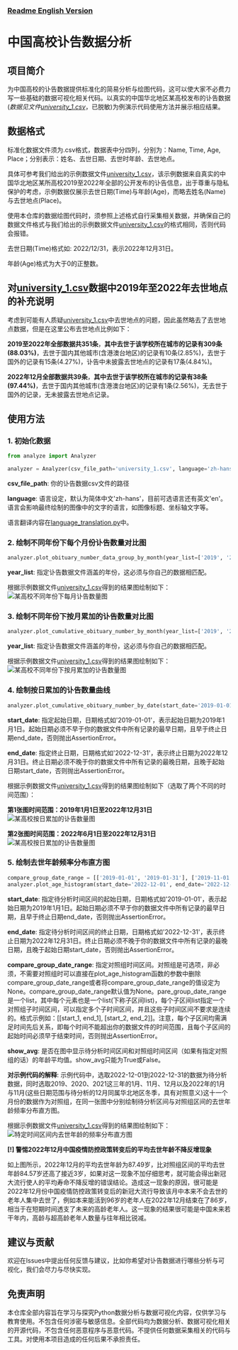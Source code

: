 ### **[Readme English Version](README_en.md)**

# 中国高校讣告数据分析

## 项目简介
为中国高校的讣告数据提供标准化的简易分析与绘图代码，这可以使大家不必费力写一些基础的数据可视化相关代码。以真实的中国华北地区某高校发布的讣告数据(_数据见文件[university_1.csv](university_1.csv)_，已脱敏)为例演示代码使用方法并展示相应结果。

## 数据格式
标准化数据文件须为.csv格式，数据表中分四列，分别为：Name, Time, Age, Place；分别表示：姓名、去世日期、去世时年龄、去世地点。

具体可参考我们给出的示例数据文件[university_1.csv](university_1.csv)，该示例数据来自真实的中国华北地区某所高校2019至2022年全部的公开发布的讣告信息，出于尊重与隐私保护的考虑，示例数据仅展示去世日期(Time)与年龄(Age)，而略去姓名(Name)与去世地点(Place)。

使用本仓库的数据绘图代码时，须参照上述格式自行采集相关数据，并确保自己的数据文件格式与我们给出的示例数据文件[university_1.csv](university_1.csv)的格式相同，否则代码会报错。

去世日期(Time)格式如: 2022/12/31，表示2022年12月31日。

年龄(Age)格式为大于0的正整数。

## 对[university_1.csv](university_1.csv)数据中2019年至2022年去世地点的补充说明

考虑到可能有人质疑[university_1.csv](university_1.csv)中去世地点的问题，因此虽然略去了去世地点数据，但是在这里公布去世地点比例如下：

**2019至2022年全部数据共351条**，**其中去世于该学校所在城市的记录有309条(88.03%)**，去世于国内其他城市(含港澳台地区)的记录有10条(2.85%)，去世于国外的记录有15条(4.27%)，讣告中未披露去世地点的记录有17条(4.84%)。

**2022年12月全部数据共39条**，**其中去世于该学校所在城市的记录有38条(97.44%)**，去世于国内其他城市(含港澳台地区)的记录有1条(2.56%)，无去世于国外的记录，无未披露去世地点记录。

## 使用方法
### 1. 初始化数据
```python
from analyze import Analyzer

analyzer = Analyzer(csv_file_path='university_1.csv', language='zh-hans')
```

**csv_file_path**: 你的讣告数据csv文件的路径

**language**: 语言设定，默认为简体中文'zh-hans'，目前可选语言还有英文'en'。语言会影响最终绘制的图像中的文字的语言，如图像标题、坐标轴文字等。

语言翻译内容在[language_translation.py](language_translation.py)中。

### 2. 绘制不同年份下每个月份讣告数量对比图
```python
analyzer.plot_obituary_number_data_group_by_month(year_list=['2019', '2020', '2021', '2022'])
```
**year_list**: 指定讣告数据文件涵盖的年份，这必须与你自己的数据相匹配。

根据示例数据文件[university_1.csv](university_1.csv)得到的结果图绘制如下：
![](group_by_month_zhhans.png?raw=true "某高校不同年份下每月讣告数量图")

### 3. 绘制不同年份下按月累加的讣告数量对比图
```python
analyzer.plot_cumulative_obituary_number_by_month(year_list=['2019', '2020', '2021', '2022'])
```
**year_list**: 指定讣告数据文件涵盖的年份，这必须与你自己的数据相匹配。

根据示例数据文件[university_1.csv](university_1.csv)得到的结果图绘制如下：
![](cum_by_month_zhhans.png?raw=true "某高校不同年份下按月累加的讣告数量图")

### 4. 绘制按日累加的讣告数量曲线
```python
analyzer.plot_cumulative_obituary_number_by_date(start_date='2019-01-01', end_date='2022-12-31')
```
**start_date**: 指定起始日期，日期格式如'2019-01-01'，表示起始日期为2019年1月1日。起始日期必须不早于你的数据文件中所有记录的最早日期，且早于终止日期end_date，否则抛出AssertionError。

**end_date**: 指定终止日期，日期格式如'2022-12-31'，表示终止日期为2022年12月31日。终止日期必须不晚于你的数据文件中所有记录的最晚日期，且晚于起始日期start_date，否则抛出AssertionError。

根据示例数据文件[university_1.csv](university_1.csv)得到的结果图绘制如下（选取了两个不同的时间范围）：

**第1张图时间范围：2019年1月1日至2022年12月31日**
![](cum_by_day_zhhans_1.png?raw=true "某高校按日累加的讣告数量图")

**第2张图时间范围：2022年6月1日至2022年12月31日**
![](cum_by_day_zhhans_2.png?raw=true "某高校按日累加的讣告数量图")


### 5. 绘制去世年龄频率分布直方图
```python
compare_group_date_range = [['2019-01-01', '2019-01-31'], ['2019-11-01', '2019-12-31'], ['2020-01-01', '2020-01-31'], ['2020-11-01', '2020-12-31'], ['2021-01-01', '2021-01-31'], ['2021-11-01', '2021-12-31'], ['2022-11-01', '2022-11-30']]
analyzer.plot_age_histogram(start_date='2022-12-01', end_date='2022-12-31', show_avg=True, compare_group_date_range=compare_group_date_range)
```
**start_date**: 指定待分析时间区间的起始日期，日期格式如'2019-01-01'，表示起始日期为2019年1月1日。起始日期必须不早于你的数据文件中所有记录的最早日期，且早于终止日期end_date，否则抛出AssertionError。

**end_date**: 指定待分析时间区间的终止日期，日期格式如'2022-12-31'，表示终止日期为2022年12月31日。终止日期必须不晚于你的数据文件中所有记录的最晚日期，且晚于起始日期start_date，否则抛出AssertionError。

**compare_group_date_range**: 指定对照组时间区间。对照组是可选项，非必须，不需要对照组时可以直接在plot_age_histogram函数的参数中删除compare_group_date_range或者将compare_group_date_range的值设定为None。compare_group_date_range默认值为None。pare_group_date_range是一个list，其中每个元素也是一个list(下称子区间list)，每个子区间list指定一个对照组子时间区间，可以指定多个子时间区间，并且这些子时间区间不要求是连续的。格式示例如：[[start_1, end_1], [start_2, end_2]]。注意，每个子区间均需满足时间先后关系，即每个时间不能超出你的数据文件的时间范围，且每个子区间的起始时间必须早于结束时间，否则抛出AssertionError。

**show_avg**: 是否在图中显示待分析时间区间和对照组时间区间（如果有指定对照组的话）的年龄平均值。show_avg只能为True或False。

**对示例代码的解释**: 示例代码中，选取2022-12-01到2022-12-31的数据为待分析数据，同时选取2019、2020、2021这三年的1月、11月、12月以及2022年的1月与11月(这些日期范围与待分析的12月同属华北地区冬季，具有对照意义)这十一个月份的数据作为对照组，在同一张图中分别绘制待分析区间与对照组区间的去世年龄频率分布直方图。

根据示例数据文件[university_1.csv](university_1.csv)得到的结果图绘制如下：
![](age_histogram_with_avg_zhhans.png?raw=true "特定时间区间内去世年龄的频率分布直方图")

**[!] 警惕2022年12月中国疫情防控政策转变后的平均去世年龄不降反增现象**

如上图所示，2022年12月的平均去世年龄为87.49岁，比对照组区间的平均去世年龄84.57岁还高了接近3岁，如果对这一现象不加仔细思考，就可能会得出新冠大流行使人的平均寿命不降反增的错误结论。造成这一现象的原因，很可能是2022年12月份中国疫情防控政策转变后的新冠大流行导致该月中本来不会去世的老年人集中去世了，例如本来能活到96岁的老年人在2022年12月结束在了86岁，相当于在短期时间透支了未来的高龄老年人。这一现象的结果很可能是中国未来若干年内，高龄与超高龄老年人数量与往年相比锐减。

## 建议与贡献
欢迎在Issues中提出任何反馈与建议，比如你希望对讣告数据进行哪些分析与可视化，我们会尽力与尽快实现。


## 免责声明
本仓库全部内容旨在学习与探究Python数据分析与数据可视化内容，仅供学习与教育使用。不包含任何涉密与敏感信息。全部代码均为数据分析、数据可视化相关的开源代码，不包含任何恶意程序与恶意代码。不提供任何数据采集相关的代码与工具。对使用本项目造成的任何后果不承担责任。
